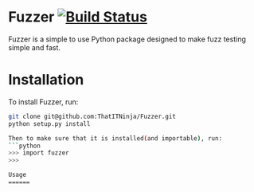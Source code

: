 Fuzzer
[![Build Status](https://travis-ci.org/ThatITNinja/Fuzzer.png?branch=master)](https://travis-ci.org/ThatITNinja/Fuzzer)
======
Fuzzer is a simple to use Python package designed to make fuzz testing simple and fast.

Installation
======
To install Fuzzer, run:
```bash
git clone git@github.com:ThatITNinja/Fuzzer.git
python setup.py install

Then to make sure that it is installed(and importable), run:
```python
>>> import fuzzer
>>>

Usage
======